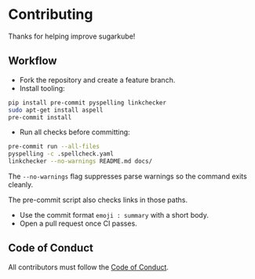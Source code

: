 # Contributing

Thanks for helping improve sugarkube!

## Workflow

- Fork the repository and create a feature branch.
- Install tooling:

```bash
pip install pre-commit pyspelling linkchecker
sudo apt-get install aspell
pre-commit install
```

- Run all checks before committing:

```bash
pre-commit run --all-files
pyspelling -c .spellcheck.yaml
linkchecker --no-warnings README.md docs/
```

The `--no-warnings` flag suppresses parse warnings so the command exits cleanly.

The pre-commit script also checks links in those paths.

- Use the commit format `emoji : summary` with a short body.
- Open a pull request once CI passes.

## Code of Conduct

All contributors must follow the [Code of Conduct](CODE_OF_CONDUCT.md).
